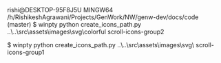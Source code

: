 rishi@DESKTOP-95F8J5U MINGW64 /h/RishikeshAgrawani/Projects/GenWork/NW/genw-dev/docs/code (master)
$ winpty python create_icons_path.py ..\\..\\src\\assets\\images\\svg\\colorful scroll-icons-group2


$ winpty python create_icons_path.py ..\\..\\src\\assets\\images\\svg\\ scroll-icons-group1
